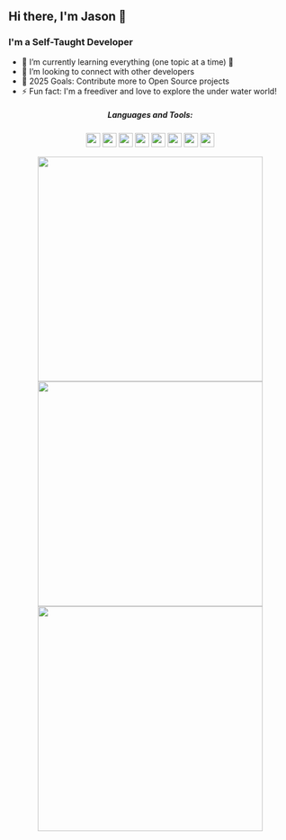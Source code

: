 ## Hi there, I'm Jason 👋


### I'm a Self-Taught Developer

- 🌱 I’m currently learning everything (one topic at a time) 🤣 
- 👯 I’m looking to connect with other developers
- 🥅 2025 Goals: Contribute more to Open Source projects
- ⚡ Fun fact: I'm a freediver and love to explore the under water world!

<h5 align="center">Languages and Tools:</h3>
<p align="center">
   <img src="https://img.shields.io/badge/javascript-%23323330.svg?style=for-the-badge&logo=javascript&logoColor=%23F7DF1E"  height="25"/>
   <img src="https://img.shields.io/badge/TypeScript-007ACC?style=for-the-badge&logo=typescript&logoColor=white" height="25"/>
   <img src="https://img.shields.io/badge/react-%2320232a.svg?style=for-the-badge&logo=react&logoColor=%2361DAFB"  height="25"/>
   <img src="https://img.shields.io/badge/git-%23F05033.svg?style=for-the-badge&logo=git&logoColor=white"  height="25"/>
   <img src="https://img.shields.io/badge/github-%23121011.svg?style=for-the-badge&logo=github&logoColor=white"  height="25"/>
   <img src="https://img.shields.io/badge/VisualStudioCode-0078d7.svg?style=for-the-badge&logo=visual-studio-code&logoColor=white"  height="25"/>
   <img src="https://img.shields.io/badge/Figma-F24E1E?style=for-the-badge&logo=figma&logoColor=white" height="25"/>
   <img src="https://img.shields.io/badge/Adobe-Photoshop-31A8FF?style=for-the-badge&logo=Adobe-Photoshop&labelColor=204056&logoWidth=15" height="25"/>


</p>

<div align="center">
   <img width="400" src="https://github-readme-stats.vercel.app/api?username=jasonalmine&theme=tokyonight&show_icons=true&hide_border=true&count_private=true" />
   <img width="400" src="http://github-readme-streak-stats.herokuapp.com?user=jasonalmine&theme=tokyonight&hide_border=true" />
</div>
<div align="center">
  <img width="400" src="https://github-readme-stats.vercel.app/api/top-langs/?username=jasonalmine&theme=tokyonight&layout=compact&hide_border=true"
</div>


